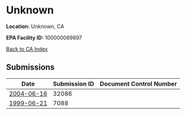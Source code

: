 # Unknown

**Location:** Unknown, CA

**EPA Facility ID:** 100000089897

[Back to CA Index](../../index.md)

## Submissions

| Date | Submission ID | Document Control Number |
|------|--------------|-------------------------|
| [2004-06-16](submissions/32086.md) | 32086 |  |
| [1999-06-21](submissions/7088.md) | 7088 |  |
